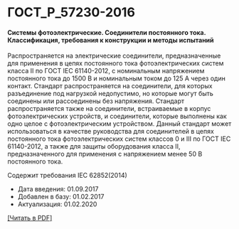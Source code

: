 # ГОСТ_Р_57230-2016

#### Системы фотоэлектрические. Соединители постоянного тока. Классификация, требования к конструкции и методы испытаний

Распространяется на электрические соединители, предназначенные для применения в цепях постоянного тока фотоэлектрических систем класса II по ГОСТ IEC 61140-2012, с номинальным напряжением постоянного тока до 1500 В и номинальным током до 125 А через один контакт. Стандарт распространяется на соединители, для которых разъединение под нагрузкой недопустимо, но которые могут быть соединены или рассоединены без напряжения. Стандарт распространяется также на соединители, встраиваемые в корпус фотоэлектрических устройств, и соединители, которые выполнены как одно целое с фотоэлектрическим устройством. Данный стандарт может использоваться в качестве руководства для соединителей в цепях постоянного тока фотоэлектрических систем классов 0 и III по ГОСТ IEC 61140-2012, а также для защиты оборудования класса II, предназначенного для применения с напряжением менее 50 В постоянного тока.

Содержит требования IEC 62852(2014)

- Дата введения: 01.09.2017
- Добавлен в базу: 01.02.2017
- Актуализация: 01.02.2020

<a href="https://standartgost.ru/g/ГОСТ_Р_57230-2016.pdf">[Читать в PDF]</a>